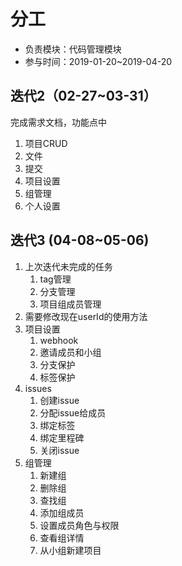 # 分工

* 负责模块：代码管理模块
* 参与时间：2019-01-20~2019-04-20

## 迭代2（02-27~03-31）

完成需求文档，功能点中

1. 项目CRUD
2. 文件
3. 提交
4. 项目设置
5. 组管理
6. 个人设置

## 迭代3 (04-08~05-06)

1. 上次迭代未完成的任务
    1. tag管理
    2. 分支管理
    3. 项目组成员管理
2. 需要修改现在userId的使用方法
3. 项目设置
    1. webhook
    2. 邀请成员和小组
    3. 分支保护
    4. 标签保护
4. issues
    1. 创建issue
    2. 分配issue给成员
    3. 绑定标签
    4. 绑定里程碑
    5. 关闭issue
5. 组管理
    1. 新建组
    2. 删除组
    3. 查找组
    4. 添加组成员
    5. 设置成员角色与权限
    6. 查看组详情
    7. 从小组新建项目
